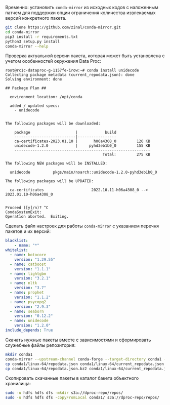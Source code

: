 
Временно: установить `conda-mirror` из исходных кодов с наложенным патчем для поддержки опции ограничения количества извлекаемых версий конкретного пакета.

```bash
git clone https://github.com/zinal/conda-mirror.git
cd conda-mirror
pip3 install -r requirements.txt
python3 setup.py install
conda-mirror --help
```

Проверка актуальной версии пакета, которая может быть установлена с учетом особенностей окружения Data Proc:

```
root@rc1c-dataproc-g-1157fe-irow:~# conda install unidecode
Collecting package metadata (current_repodata.json): done
Solving environment: done

## Package Plan ##

  environment location: /opt/conda

  added / updated specs:
    - unidecode


The following packages will be downloaded:

    package                    |            build
    ---------------------------|-----------------
    ca-certificates-2023.01.10 |       h06a4308_0         120 KB
    unidecode-1.2.0            |     pyhd3eb1b0_0         155 KB
    ------------------------------------------------------------
                                           Total:         275 KB

The following NEW packages will be INSTALLED:

  unidecode          pkgs/main/noarch::unidecode-1.2.0-pyhd3eb1b0_0 

The following packages will be UPDATED:

  ca-certificates                     2022.10.11-h06a4308_0 --> 2023.01.10-h06a4308_0 


Proceed ([y]/n)? ^C
CondaSystemExit: 
Operation aborted.  Exiting.
```

Сделать файл настроек для работы `conda-mirror` с указанием перечня пакетов и их версий:

```yaml
blacklist:
    - name: "*"
whitelist:
  - name: botocore
    version: "1.29.55"
  - name: catboost
    version: "1.1.1"
  - name: lightgbm
    version: "3.2.1"
  - name: nltk
    version: "3.7"
  - name: prophet
    version: "1.1.2"
  - name: psycopg2
    version: "2.9.3"
  - name: seaborn
    version: "0.12.2"
  - name: unidecode
    version: "1.2.0"
include_depends: True
```

Скачать нужные пакеты вместе с зависимостями и сформировать служебные файлы репозитория:

```bash
mkdir conda1
conda-mirror --upstream-channel conda-forge --target-directory conda1 --config conda-mirror-conf.yaml --platform linux-64 --num-threads 50 --latest 10
cp conda1/linux-64/repodata.json conda1/linux-64/current_repodata.json
cp conda1/linux-64/repodata.json.bz2 conda1/linux-64/current_repodata.json.bz2
```

Скопировать скачанные пакеты в каталог бакета объектного хранилища:

```bash
sudo -u hdfs hdfs dfs -mkdir s3a://dproc-repo/repos/
sudo -u hdfs hdfs dfs -copyFromLocal conda1/ s3a://dproc-repo/repos/
```
